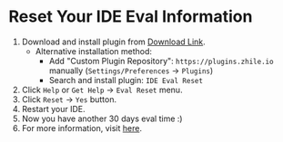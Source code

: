 # Reset Your IDE Eval Information

1. Download and install plugin from [Download Link](https://plugins.zhile.io/files/ide-eval-resetter-2.1.8.zip).
    * Alternative installation method: 
        * Add "Custom Plugin Repository": `https://plugins.zhile.io` manually (`Settings/Preferences` -> `Plugins`)
        * Search and install plugin: `IDE Eval Reset`
2. Click `Help` or `Get Help` -> `Eval Reset` menu.
3. Click `Reset` -> `Yes` button.
4. Restart your IDE.
5. Now you have another 30 days eval time :)
6. For more information, visit [here](https://zhile.io/2020/11/19/jetbrains-eval-reset.html).